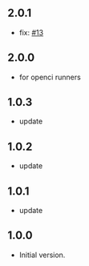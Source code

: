 ## 2.0.1
- fix: [#13](https://github.com/open-ci-io/openci/issues/13)

## 2.0.0
- for openci runners

## 1.0.3

- update

## 1.0.2

- update

## 1.0.1

- update

## 1.0.0

- Initial version.
